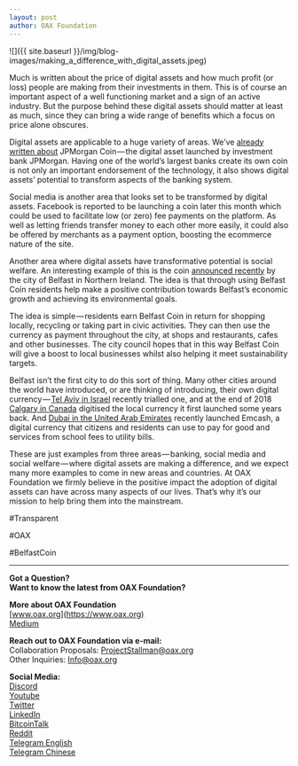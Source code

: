 ```yaml
---
layout: post
author: OAX Foundation
---
```


![]({{ site.baseurl }}/img/blog-images/making_a_difference_with_digital_assets.jpeg)

Much is written about the price of digital assets and how much profit (or loss) people are making from their investments in them. This is of course an important aspect of a well functioning market and a sign of an active industry. But the purpose behind these digital assets should matter at least as much, since they can bring a wide range of benefits which a focus on price alone obscures.

Digital assets are applicable to a huge variety of areas. We’ve [already written about](https://medium.com/@OAX_Foundation/quick-views-from-oax-foundation-experts-our-take-on-the-jpm-coin-4c1007be859b) JPMorgan Coin — the digital asset launched by investment bank JPMorgan. Having one of the world’s largest banks create its own coin is not only an important endorsement of the technology, it also shows digital assets’ potential to transform aspects of the banking system.

Social media is another area that looks set to be transformed by digital assets. Facebook is reported to be launching a coin later this month which could be used to facilitate low (or zero) fee payments on the platform. As well as letting friends transfer money to each other more easily, it could also be offered by merchants as a payment option, boosting the ecommerce nature of the site.

Another area where digital assets have transformative potential is social welfare. An interesting example of this is the coin [announced recently](https://www.belfastcity.gov.uk/News/News-105961.aspx) by the city of Belfast in Northern Ireland. The idea is that through using Belfast Coin residents help make a positive contribution towards Belfast’s economic growth and achieving its environmental goals.

The idea is simple — residents earn Belfast Coin in return for shopping locally, recycling or taking part in civic activities. They can then use the currency as payment throughout the city, at shops and restaurants, cafes and other businesses. The city council hopes that in this way Belfast Coin will give a boost to local businesses whilst also helping it meet sustainability targets.

Belfast isn’t the first city to do this sort of thing. Many other cities around the world have introduced, or are thinking of introducing, their own digital currency — [Tel Aviv in Israel](https://www.smartcitiesworld.net/governance/governance/tel-aviv-launches-digital-city-currency-pilot) recently trialled one, and at the end of 2018 [Calgary in Canada](http://www.calgarydollars.ca/) digitised the local currency it first launched some years back. And [Dubai in the United Arab Emirates](https://www.prnewswire.com/news-releases/dubai-to-offer-digital-payments-on-pundi-x-technology-300726736.html) recently launched Emcash, a digital currency that citizens and residents can use to pay for good and services from school fees to utility bills.

These are just examples from three areas — banking, social media and social welfare — where digital assets are making a difference, and we expect many more examples to come in new areas and countries. At OAX Foundation we firmly believe in the positive impact the adoption of digital assets can have across many aspects of our lives. That’s why it’s our mission to help bring them into the mainstream.

#Transparent

#OAX

#BelfastCoin

---

**Got a Question?**  
**Want to know the latest from OAX Foundation?**  

**More about OAX Foundation**  
[www.oax.org](https://www.oax.org)  
[Medium](https://medium.com/@OAX_Foundation)  

**Reach out to OAX Foundation via e-mail:**  
Collaboration Proposals: [ProjectStallman@oax.org](mailto:ProjectStallman@oax.org)  
Other Inquiries: [Info@oax.org](mailto:Info@oax.org)  

**Social Media:**  
[Discord](https://discordapp.com/invite/ZH5YHkb)  
[Youtube](https://bit.ly/2Bvsk73)  
[Twitter](https://twitter.com/OAX_Foundation)  
[LinkedIn](https://www.linkedin.com/company/oax-foundation/)  
[BitcoinTalk](http://bitcointalk.org/index.php?topic=1943946)  
[Reddit](https://www.reddit.com/r/OpenANX/)  
[Telegram English](https://t.me/openanxteam)  
[Telegram Chinese](https://t.me/oax_cn)  